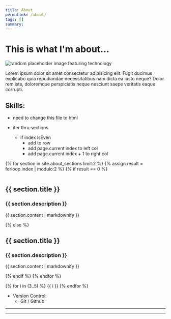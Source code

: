 ```yaml
---
title: About
permalink: /about/
tags: []
summary: 
---
```


<h1 class="current"> This is what I'm about...</h1>

![random placeholder image featuring technology](http://placeimg.com/650/120/tech)

Lorem ipsum dolor sit amet consectetur adipisicing elit. Fugit ducimus explicabo quia repudiandae necessitatibus nam dicta ea iusto neque? Dolor rem iste, doloremque perspiciatis neque nesciunt saepe veritatis eaque corrupti.

## Skills:

* need to change this file to html

* iter thru sections
  * if index isEven
    * add to row
    * add page.current index to left col
    * add page.current index + 1 to right col

<div class="row">

<!-- TODO for loop needs to start on a given index -->
{% for section in site.about_sections limit:2 %}
  {% assign result = forloop.index | modulo:2 %}
  {% if result == 0 %}
<div class="column about-left">
  <h2>{{ section.title }}</h2>
  <h3>{{ section.description }}</h3>
  <p>{{ section.content | markdownify }}</p>
</div>
  {% else %}
<div class="column about-right">
  <h2>{{ section.title }}</h2>
  <h3>{{ section.description }}</h3>
  <p>{{ section.content | markdownify }}</p>
</div>
  {% endif %}
{% endfor %}

{% for i in (3..5) %}
  {{ i }}
{% endfor %}

</div>

* Version Control:
    * Git / Github

___


___